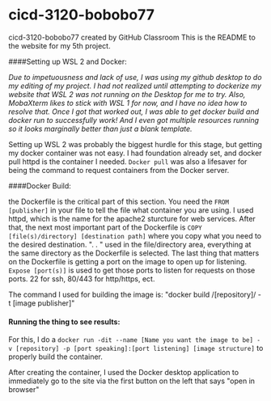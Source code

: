 # cicd-3120-bobobo77
cicd-3120-bobobo77 created by GitHub Classroom
This is the README to the website for my 5th project. 

####Setting up WSL 2 and Docker:

_Due to impetuousness and lack of use, I was using my github desktop to do my editing of my project._
_I had not realized until attempting to dockerize my website that WSL 2 was not running on the Desktop_
_for me to try. Also, MobaXterm likes to stick with WSL 1 for now, and I have no_
_idea how to resolve that. Once I got that worked out, I was able to get docker build and docker run to successfully work!_
_And I even got multiple resources running so it looks marginally better than just a blank template._

Setting up WSL 2 was probably the biggest hurdle for this stage, but getting my docker container was not easy.
I had foundation already set, and docker pull httpd is the container I needed. ```Docker pull``` was also a lifesaver for
being the command to request containers from the Docker server. 

####Docker Build:

the Dockerfile is the critical part of this section. You need the 
	```FROM [publisher]```
in your file to tell the file what container you are using. I used httpd, which is the name for the apache2 sturcture for 
web services. After that, the next most important part of the Dockerfile is ```COPY [file(s)/directory] [destination path]```
where you copy what you need to the desired destination. ". . " used in the file/directory area, everything at the same directory as the 
Dockerfile is selected. The last thing that matters on the Dockerfile is getting a port on the image to open up for listening.
```Expose [port(s)]``` is used to get those ports to listen for requests on those ports. 22 for ssh, 80/443 for http/https, ect. 

The command I used for building the image is: "docker build /[repository]/ -t [image publisher]"


#### Running the thing to see results:
For this, I do a ```docker run -dit --name [Name you want the image to be] -v [repository] -p [port speaking]:[port listening] [image structure]```
to properly build the container.

After creating the container, I used the Docker desktop application to immediately go to the site via the first button on the left 
that says "open in browser"